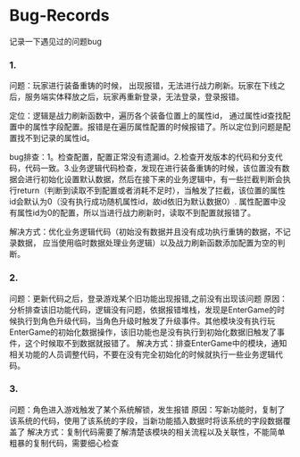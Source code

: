 # Bug-Records
记录一下遇见过的问题bug

### 1.
问题：玩家进行装备重铸的时候， 出现报错，无法进行战力刷新。玩家在下线之后，服务端实体释放之后，玩家再重新登录，无法登录，登录报错。

定位：逻辑是战力刷新函数中，遍历各个装备位置上的属性id， 通过属性id查找配置中的属性字段配置。报错是在遍历属性配置的时候报错了。所以定位到问题是配置找不到记录的属性id。

bug排查：1。检查配置，配置正常没有遗漏id。2.检查开发版本的代码和分支代码，代码一致。3.业务逻辑代码检查，发现在进行装备重铸的时候，该位置没有数据会进行初始化设置默认数据，然后在接下来的业务逻辑中，有一些拦截判断会执行return（判断到读取不到配置或者消耗不足时），当触发了拦截，该位置的属性id会默认为0（没有执行成功随机属性id，故id依旧为默认数据0）. 属性配置中没有属性id为0的配置，所以当进行战力刷新时，读取不到配置就报错了。

解决方式：优化业务逻辑代码（初始没有数据并且没有成功执行重铸的数据，不记录数据， 应当使用临时数据处理业务逻辑）以及战力刷新函数添加配置为空的判断。

### 2.
问题：更新代码之后，登录游戏某个旧功能出现报错,之前没有出现该问题
原因：分析排查该旧功能代码，逻辑没有问题，依据报错堆栈，发现是EnterGame的时候执行到角色升级代码，当角色升级时触发了升级事件。其他模块没有执行玩EnterGame的初始化数据操作，该旧功能也是没有执行到初始化数据旧触发了事件，这个时候取不到数据就报错了。
解决方式：排查EnterGame中的模块，通知相关功能的人员调整代码，不要在没有完全初始化的时候就执行一些业务逻辑代码。

### 3.
问题：角色进入游戏触发了某个系统解锁，发生报错
原因：写新功能时，复制了该系统的代码，使用了该系统的字段，当新功能插入数据时将该系统的字段数据覆盖了
解决方式：复制代码需要了解清楚该模块的相关流程以及关联性，不能简单粗暴的复制代码，需要细心检查


